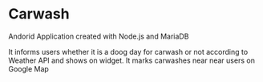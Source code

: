 # Carwash
Andorid Application created with Node.js and MariaDB

It informs users whether it is a doog day for carwash or not according to Weather API and shows on widget.
It marks carwashes near near users on Google Map
